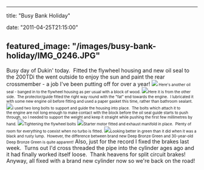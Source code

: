 
---
title: "Busy Bank Holiday"

date: "2011-04-25T21:15:00"

featured_image: "/images/busy-bank-holiday/IMG_0246.JPG"
---


Busy day of Dukin' today.  Fitted the flywheel housing and new oil seal to the 200TDi the went outside to enjoy the sun and paint the rear crossmember - a job I've been putting off for over a year!﻿
<a href="http://2.bp.blogspot.com/-nTuQirlWB6w/TbXf5IoCFjI/AAAAAAAACRc/KcnVxQlJC1Q/s1600/IMG_0246.JPG"><img src="/images/busy-bank-holiday/IMG_0246.JPG"/></a><span style="font-size: x-small;"> Here's another oil seal - banged in to the flywheel housing as per usual with a block of wood.</span>
<a href="http://1.bp.blogspot.com/-sw0OyxrJXv0/TbXf7fWGYTI/AAAAAAAACRg/VbRFF1b-czE/s1600/IMG_0249.JPG"><img src="/images/busy-bank-holiday/IMG_0249.JPG"/></a><span style="font-size: x-small;">Here it is from the other side.  The protector/guide fitted the right way round with the "fat" end towards the engine.  I lubricated it with some new engine oil before fitting and used a paper gasket this time, rather than bathroom sealant.</span>
<a href="http://1.bp.blogspot.com/-VRj2MlXerL0/TbXf9MNQPJI/AAAAAAAACRk/nYzKbx5TtIE/s1600/IMG_0253.JPG"><img src="/images/busy-bank-holiday/IMG_0253.JPG"/></a><span style="font-size: x-small;">I used two long bolts to support and guide the housing into place.  The bolts which attach it to the engine are not long enough to make contact with the block before the oil seal guide starts to push through, so I needed to support the weight and keep it straight while pushing the first few millimetres by hand.</span>
<a href="http://4.bp.blogspot.com/-7Xop-EcEp9o/TbXf-sVoxPI/AAAAAAAACRo/RjlTLJntXKg/s1600/IMG_0257.JPG"><img src="/images/busy-bank-holiday/IMG_0257.JPG"/></a><span style="font-size: x-small;">Tightening the flywheel bolts</span>
<a href="http://1.bp.blogspot.com/-5nCg5kmw2ug/TbXgAWwPJNI/AAAAAAAACRs/BTWvOcoYSVA/s1600/IMG_0259.JPG"><img src="/images/busy-bank-holiday/IMG_0259.JPG"/></a><span style="font-size: x-small;">Starter motor fitted and exhaust manifold in place.  Plenty of room for everything to coexist when no turbo is fitted.</span>
<a href="http://4.bp.blogspot.com/-VTXmx7gakj0/TbXgBgeq3HI/AAAAAAAACRw/CgTKd0ZYFmU/s1600/IMG_0261.JPG"><img src="/images/busy-bank-holiday/IMG_0261.JPG"/></a><span style="font-size: x-small;">﻿Looking better in green than it did when it was a black and rusty lump.  However, the difference between brand new Deep Bronze Green and 30-year-old Deep Bronze Green is quite apparent!</span>
Also, just for the record I fixed the brakes last week.  Turns out I'd cross threaded the pipe into the cylinder ages ago and it had finally worked itself loose.  Thank heavens for split circuit brakes!  Anyway, all fixed with a brand new cylinder now so we're back on the road!